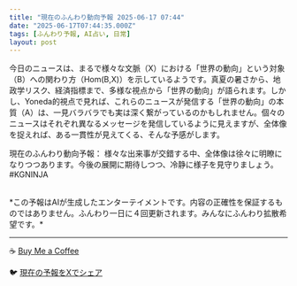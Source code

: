 ```yaml
---
title: "現在のふんわり動向予報 2025-06-17 07:44"
date: "2025-06-17T07:44:35.000Z"
tags: [ふんわり予報, AI占い, 日常]
layout: post
---
```


今日のニュースは、まるで様々な文脈（X）における「世界の動向」という対象（B）への関わり方（Hom(B,X)）を示しているようです。真夏の暑さから、地政学リスク、経済指標まで、多様な視点から「世界の動向」が語られます。しかし、Yoneda的視点で見れば、これらのニュースが発信する「世界の動向」の本質（A）は、一見バラバラでも実は深く繋がっているのかもしれません。個々のニュースはそれぞれ異なるメッセージを発信しているように見えますが、全体像を捉えれば、ある一貫性が見えてくる、そんな予感がします。


現在のふんわり動向予報：
様々な出来事が交錯する中、全体像は徐々に明瞭になりつつあります。今後の展開に期待しつつ、冷静に様子を見守りましょう。#KGNINJA

<br>
*この予報はAIが生成したエンターテイメントです。内容の正確性を保証するものではありません。ふんわり一日に４回更新されます。みんなにふんわり拡散希望です。*

---
☕️ [Buy Me a Coffee](https://www.buymeacoffee.com/kgninja)

🐦 [現在の予報をXでシェア](https://twitter.com/intent/tweet?text=%E7%8F%BE%E5%9C%A8%E3%81%AE%E3%81%B5%E3%82%93%E3%82%8F%E3%82%8A%E4%BA%88%E5%A0%B1%3A%20%E3%80%8C%E4%BB%8A%E6%97%A5%E3%81%AE%E3%83%8B%E3%83%A5%E3%83%BC%E3%82%B9%E3%81%AF%E3%80%81%E3%81%BE%E3%82%8B%E3%81%A7%E6%A7%98%E3%80%85%E3%81%AA%E6%96%87%E8%84%88%EF%BC%88X%EF%BC%89%E3%81%AB%E3%81%8A%E3%81%91%E3%82%8B%E3%80%8C%E4%B8%96%E7%95%8C%E3%81%AE%E5%8B%95%E5%90%91%E3%80%8D%E3%81%A8%E3%81%84%E3%81%86%E5%AF%BE%E8%B1%A1%EF%BC%88B%EF%BC%89%E3%81%B8%E3%81%AE%E9%96%A2%E3%82%8F%E3%82%8A%E6%96%B9%EF%BC%88Hom(B%2CX)%EF%BC%89%E3%82%92%E7%A4%BA%E3%81%97%E3%81%A6%E3%81%84%E3%82%8B%E3%82%88%E3%81%86%E3%81%A7%E3%81%99%E3%80%82%E3%80%8D%23KGNINJA%20%E7%B6%9A%E3%81%8D%E3%81%AF%E3%83%96%E3%83%AD%E3%82%B0%E3%81%A7%EF%BC%81%F0%9F%91%87&url=https%3A%2F%2Fkg-ninja.github.io%2FFunwariyoso%2F)
